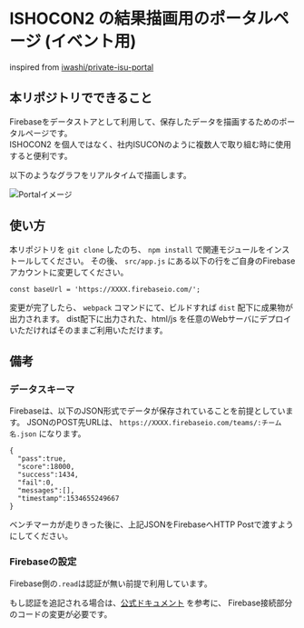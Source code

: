 # ISHOCON2 の結果描画用のポータルページ (イベント用)

inspired from [iwashi/private-isu-portal](https://github.com/iwashi/private-isu-portal)

## 本リポジトリでできること

Firebaseをデータストアとして利用して、保存したデータを描画するためのポータルページです。  
ISHOCON2 を個人ではなく、社内ISUCONのように複数人で取り組む時に使用すると便利です。

以下のようなグラフをリアルタイムで描画します。

![Portalイメージ](https://user-images.githubusercontent.com/1732016/44306652-5e91bd00-a3ce-11e8-91ae-24b93ea77632.png)

## 使い方

本リポジトリを `git clone` したのち、 `npm install` で関連モジュールをインストールしてください。
その後、 `src/app.js` にある以下の行をご自身のFirebaseアカウントに変更してください。

```
const baseUrl = 'https://XXXX.firebaseio.com/'; 
```

変更が完了したら、 `webpack` コマンドにて、ビルドすれば `dist` 配下に成果物が出力されます。
dist配下に出力された、html/js を任意のWebサーバにデプロイいただければそのままご利用いただけます。

## 備考

### データスキーマ

Firebaseは、以下のJSON形式でデータが保存されていることを前提としています。
JSONのPOST先URLは、 `https://XXXX.firebaseio.com/teams/:チーム名.json` になります。

```
{  
  "pass":true,
  "score":18000,
  "success":1434,
  "fail":0,
  "messages":[],
  "timestamp":1534655249667
}
```

ベンチマーカが走りきった後に、上記JSONをFirebaseへHTTP Postで渡すようにしてください。

### Firebaseの設定

Firebase側の`.read`は認証が無い前提で利用しています。

もし認証を追記される場合は、[公式ドキュメント](https://www.firebase.com/docs/web/guide/login/password.html) を参考に、
Firebase接続部分のコードの変更が必要です。
